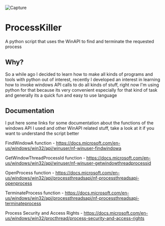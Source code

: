 ![Capture](https://user-images.githubusercontent.com/24839815/127751238-f871dd81-5488-4c62-8919-c470ccdbb55b.PNG)
# ProcessKiller
A python script that uses the WinAPI to find and terminate the requested process

## Why?
So a while ago I decided to learn how to make all kinds of programs and tools with python out of interest,
recently I developed an interest in learning how to invoke windows API calls to do all kinds of stuff, right
now I'm using python for that because its very convenient especially for that kind of task and generally its
a quick fun and easy to use language

## Documentation
I put here some links for some documentation about the functions
of the windows API I used and other WinAPI related  stuff, take a look at it if you want to understand
the script better

FindWindowA function - https://docs.microsoft.com/en-us/windows/win32/api/winuser/nf-winuser-findwindowa

GetWindowThreadProcessId function - https://docs.microsoft.com/en-us/windows/win32/api/winuser/nf-winuser-getwindowthreadprocessid

OpenProcess function - https://docs.microsoft.com/en-us/windows/win32/api/processthreadsapi/nf-processthreadsapi-openprocess

TerminateProcess function - https://docs.microsoft.com/en-us/windows/win32/api/processthreadsapi/nf-processthreadsapi-terminateprocess

Process Security and Access Rights - https://docs.microsoft.com/en-us/windows/win32/procthread/process-security-and-access-rights
